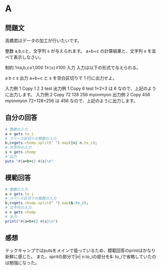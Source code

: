 # A
## 問題文
高橋君はデータの加工が行いたいです。

整数 a,b,cと、文字列 s が与えられます。 a+b+c の計算結果と、文字列 s を並べて表示しなさい。

制約
1≤a,b,c≤1,000
1≤∣s∣≤100
入力
入力は以下の形式で与えられる。

a
b c
s
出力
a+b+c と s を空白区切りで 1 行に出力せよ。

入力例 1
Copy
1
2 3
test
出力例 1
Copy
6 test
1+2+3 は 6 なので、上記のように出力します。
入力例 2
Copy
72
128 256
myonmyon
出力例 2
Copy
456 myonmyon
72+128+256 は 456 なので、上記のように出力します。

## 自分の回答
```Ruby
# 整数の入力
a = gets.to_i
# スペース区切りの整数の入力
b,c=gets.chomp.split(" ").map(|n| n.to_i);
# 文字列の入力
s = gets.chomp
# 出力
puts "#{a+b+c} #{s}\n"
```
## 模範回答
```Ruby
# 整数の入力
a = gets.to_i
# スペース区切りの整数の入力
b,c=gets.chomp.split(" ").map(&:to_i);
# 文字列の入力
s = gets.chomp
# 出力
print("#{a+b+c} #{s}\n")
```

## 感想
テックキャンプではputsをメインで扱っているため、模範回答のprintはかなり新鮮に感じた。
また、spritの部分で|n| n.to_iの部分を&: to_iで省略していたのは勉強になった。
